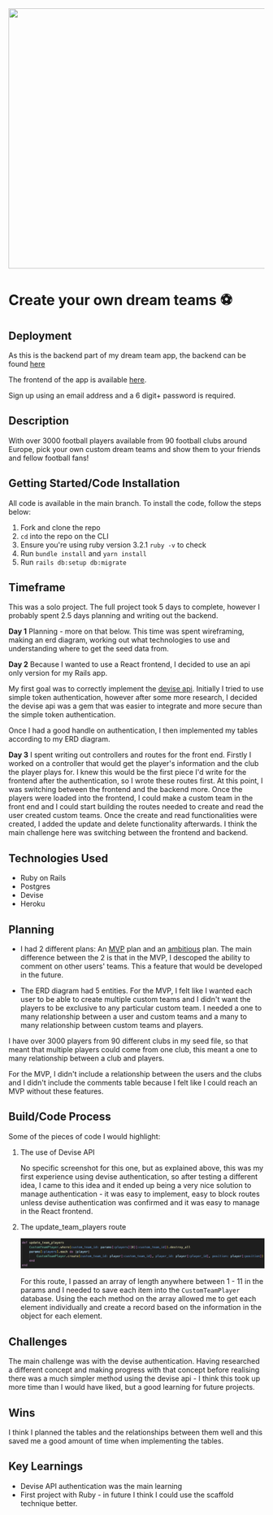 <div id="header" align="center">

  <img src="https://images.pexels.com/photos/114296/pexels-photo-114296.jpeg" width="800" height="512">

</div>

# Create your own dream teams :soccer:

## Deployment

As this is the backend part of my dream team app, the backend can be found [here](https://pure-plains-57513.herokuapp.com/)

The frontend of the app is available [here](https://radiant-kataifi-c4ad61.netlify.app). 

Sign up using an email address and a 6 digit+ password is required.

## Description

With over 3000 football players available from 90 football clubs around Europe, pick your own custom dream teams and show them to your friends and fellow football fans!

## Getting Started/Code Installation

All code is available in the main branch. To install the code, follow the steps below:
1. Fork and clone the repo
2. `cd` into the repo on the CLI
3. Ensure you're using ruby version 3.2.1 `ruby -v` to check
4. Run `bundle install` and `yarn install`
5. Run `rails db:setup db:migrate`

## Timeframe

This was a solo project. The full project took 5 days to complete, however I probably spent 2.5 days planning and writing out the backend.

**Day 1** Planning - more on that below. This time was spent wireframing, making an erd diagram, working out what technologies to use and understanding where to get the seed data from.

**Day 2** Because I wanted to use a React frontend, I decided to use an api only version for my Rails app. 

My first goal was to correctly implement the [devise api](https://github.com/nejdetkadir/devise-api). Initially I tried to use simple token authentication, however after some more research, I decided the devise api was a gem that was easier to integrate and more secure than the simple token authentication. 

Once I had a good handle on authentication, I then implemented my tables according to my ERD diagram.

**Day 3** I spent writing out controllers and routes for the front end. Firstly I worked on a controller that would get the player's information and the club the player plays for. I knew this would be the first piece I'd write for the frontend after the authentication, so I wrote these routes first. At this point, I was switching between the frontend and the backend more. Once the players were loaded into the frontend, I could make a custom team in the front end and I could start building the routes needed to create and read the user created custom teams. Once the create and read functionalities were created, I added the update and delete functionality afterwards. I think the main challenge here was switching between the frontend and backend.

## Technologies Used
- Ruby on Rails
- Postgres
- Devise
- Heroku

## Planning
- I had 2 different plans: An [MVP](./public/MVP%20Project.pdf) plan and an [ambitious](./public/Ambitious%20Project%204.pdf) plan. The main difference between the 2 is that in the MVP, I descoped the ability to comment on other users' teams. This a feature that would be developed in the future.

- The ERD diagram had 5 entities. For the MVP, I felt like I wanted each user to be able to create multiple custom teams and I didn't want the players to be exclusive to any particular custom team. I needed a one to many relationship between a user and custom teams and a many to many relationship between custom teams and players. 

I have over 3000 players from 90 different clubs in my seed file, so that meant that multiple players could come from one club, this meant a one to many relationship between a club and players. 

For the MVP, I didn't include a relationship between the users and the clubs and I didn't include the comments table because I felt like I could reach an MVP without these features.

## Build/Code Process

Some of the pieces of code I would highlight:

1. The use of Devise API

    No specific screenshot for this one, but as explained above, this was my first experience using devise authentication, so after testing a different idea, I came to this idea and it ended up being a very nice solution to manage authentication - it was easy to implement, easy to block routes unless devise authentication was confirmed and it was easy to manage in the React frontend.

2. The update_team_players route

    ![](./public/update_team_players.png)

    For this route, I passed an array of length anywhere between 1 - 11 in the params and I needed to save each item into the `CustomTeamPlayer` database. Using the each method on the array allowed me to get each element individually and create a record based on the information in the object for each element.

## Challenges

The main challenge was with the devise authentication. Having researched a different concept and making progress with that concept before realising there was a much simpler method using the devise api - I think this took up more time than I would have liked, but a good learning for future projects.

## Wins
I think I planned the tables and the relationships between them well and this saved me a good amount of time when implementing the tables.

## Key Learnings
- Devise API authentication was the main learning
- First project with Ruby - in future I think I could use the scaffold technique better.